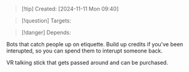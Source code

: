 
>[!tip] Created: [2024-11-11 Mon 09:40]

>[!question] Targets: 

>[!danger] Depends: 

Bots that catch people up on etiquette.
Build up credits if you've been interupted, so you can spend them to interupt someone back.

VR talking stick that gets passed around and can be purchased.